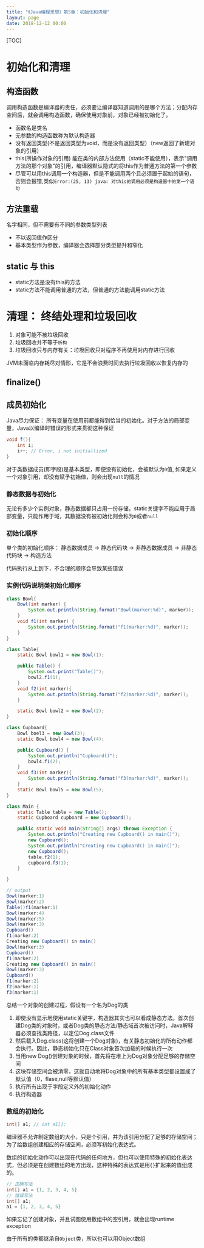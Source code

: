```yaml
---
title: "《Java编程思想》第5章：初始化和清理"
layout: page
date: 2018-12-12 00:00
---
```


[TOC]

# 初始化和清理

## 构造函数

调用构造函数是编译器的责任，必须要让编译器知道调用的是哪个方法；分配内存空间后，就会调用构造函数，确保使用对象前，对象已经被初始化了。

* 函数名是类名
* 无参数的构造函数称为默认构造器
* 没有返回类型(不是返回类型为void，而是没有返回类型）（new返回了新建对象的引用）
* this(所操作对象的引用) 能在类的内部方法使用（static不能使用），表示"调用方法的那个对象"的引用，编译器默认隐式的将this作为普通方法的第一个参数
* 尽管可以用this调用一个构造器，但是不能调用两个且必须置于起始的语句，否则会报错,类似`Error:(25, 13) java: 对this的调用必须是构造器中的第一个语句`

## 方法重载

名字相同，但不需要有不同的参数类型列表

* 不以返回值作区分
* 基本类型作为参数，编译器会选择部分类型提升和窄化

## static 与 this

* static方法是没有this的方法
* static方法不能调用普通的方法，但普通的方法能调用static方法


# 清理： 终结处理和垃圾回收

1. 对象可能不被垃圾回收
2. 垃圾回收并不等于`析构`
3. 垃圾回收只与内存有关：垃圾回收只对程序不再使用对内存进行回收

JVM未面临内存耗尽对情形，它是不会浪费时间去执行垃圾回收以恢复内存的

## finalize()

## 成员初始化

Java尽力保证： 所有变量在使用前都能得到恰当的初始化。对于方法的局部变量，Java以编译时错误的形式来贯彻这种保证

```java
void f(){
    int i;
    i++; // Error, i not initiallized
}
```

对于类数据成员(即字段)是基本类型，即便没有初始化，会被默认为`0`值, 如果定义一个对象引用，却没有赋予初始值，则会出现`null`的情况

### 静态数据与初始化

无论有多少个实例对象，静态数据都只占用一份存储，static关键字不能应用于局部变量，只能作用于域，其数据没有被初始化则会称为`0`或者`null`

### 初始化顺序

单个类的初始化顺序： 静态数据成员 -> 静态代码块 -> 非静态数据成员 -> 非静态代码块 -> 构造方法

代码执行从上到下，不合理的顺序会导致某些错误

### 实例代码说明类初始化顺序

```java
class Bowl{
    Bowl(int marker) {
        System.out.println(String.format("Bowl(marker:%d)", marker));
    }
    void f1(int marker) {
        System.out.println(String.format("f1(marker:%d)", marker));
    }
}

class Table{
    static Bowl bowl1 = new Bowl(1);

    public Table() {
        System.out.print("Table()");
        bowl2.f1(1);
    }
    void f2(int marker){
        System.out.println(String.format("f2(marker:%d)", marker));
    }

    static Bowl bowl2 = new Bowl(2);
}

class Cupboard{
    Bowl boel3 = new Bowl(3);
    static Bowl bowl4 = new Bowl(4);

    public Cupboard() {
        System.out.println("Cupboard()");
        bowl4.f1(2);
    }
    void f3(int marker){
        System.out.println(String.format("f3(marker:%d)", marker));
    }
    static Bowl bowl5 = new Bowl(5);
}

class Main {
    static Table table = new Table();
    static Cupboard cupboard = new Cupboard();

    public static void main(String[] args) throws Exception {
        System.out.println("Creating new Cupboard() in main()");
        new Cupboard();
        System.out.println("Creating new Cupboard() in main()");
        new Cupboard();
        table.f2(1);
        cupboard.f3(1);
    }

}
```

```java
// output
Bowl(marker:1)
Bowl(marker:2)
Table()f1(marker:1)
Bowl(marker:4)
Bowl(marker:5)
Bowl(marker:3)
Cupboard()
f1(marker:2)
Creating new Cupboard() in main()
Bowl(marker:3)
Cupboard()
f1(marker:2)
Creating new Cupboard() in main()
Bowl(marker:3)
Cupboard()
f1(marker:2)
f2(marker:1)
f3(marker:1)
```

总结一个对象的创建过程，假设有一个名为Dog的类

1. 即使没有显示地使用static关键字，构造器其实也可以看成静态方法。首次创建Dog类的对象时，或者Dog类的静态方法/静态域首次被访问时，Java解释器必须查找类路径，以定位Dog.class文件
2. 然后载入Dog.class(这将创建一个Dog对象)，有关静态初始化的所有动作都会执行。因此，静态初始化只在Class对象首次加载的时候执行一次
3. 当用new Dog()创建对象的时候，首先将在堆上为Dog对象分配足够的存储空间
4. 这块存储空间会被清零，这就自动地将Dog对象中的所有基本类型都设置成了默认值（0，flase,null等默认值）
5. 执行所有出现于字段定义外的初始化动作
6. 执行构造器

### 数组的初始化

```java
int[] a1; // int a1[];
```

编译器不允许制定数组的大小，只是个引用，并为该引用分配了足够的存储空间；为了给数组创建相应的存储空间，必须写初始化表达式。

数组的初始化动作可以出现在代码的任何地方，但也可以使用特殊的初始化表达式，但必须是在创建数组的地方出现，这种特殊的表达式是用`{}`扩起来的值组成的。

```java
// 正确写法
int[] a1 = {1, 2, 3, 4, 5}
// 错误写法
int[] a1;
a1 = {1, 2, 3, 4, 5}
```

如果忘记了创建对象，并且试图使用数组中的空引用，就会出现runtime exception

由于所有的类都继承自`Object`类，所以也可以用Object数组